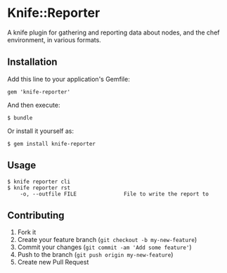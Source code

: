 # Knife::Reporter

A knife plugin for gathering and reporting data about nodes, and the chef
environment, in various formats.

## Installation

Add this line to your application's Gemfile:

    gem 'knife-reporter'

And then execute:

    $ bundle

Or install it yourself as:

    $ gem install knife-reporter

## Usage

    $ knife reporter cli
    $ knife reporter rst
        -o, --outfile FILE               File to write the report to

## Contributing

1. Fork it
2. Create your feature branch (`git checkout -b my-new-feature`)
3. Commit your changes (`git commit -am 'Add some feature'`)
4. Push to the branch (`git push origin my-new-feature`)
5. Create new Pull Request
